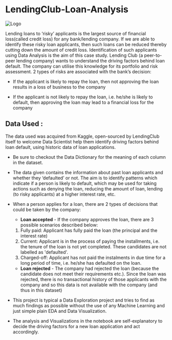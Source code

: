 # LendingClub-Loan-Analysis

![Logo](https://d1ic4altzx8ueg.cloudfront.net/niche-builder/5cb94cef96518.png)

Lending loans to ‘risky’ applicants is the largest source of financial loss(called credit loss) for any bank/lending company. If we are able to identify these risky loan applicants, then such loans can be reduced thereby cutting down the amount of credit loss. Identification of such applicants using Data Analysis is the aim of this case study. Lending Club (a peer-to-peer lending company) wants to understand the driving factors behind loan default. The company can utilise this knowledge for its portfolio and risk assessment.
2 types of risks are associated with the
bank’s decision:
* If the applicant is likely to repay the loan, then not approving the
loan results in a loss of business to the company

* If the applicant is not likely to repay the loan, i.e. he/she is likely to
default, then approving the loan may lead to a financial loss for the
company

## Data Used :
The data used was acquired from Kaggle, open-sourced by LendingClub itself to welcome Data Scientist help them identify driving factors behind 
loan default, using historic data of loan applications.

* Be sure to checkout the Data Dictionary for the meaning of each column in the dataset.

* The data given contains the information about past loan applicants and
whether they ‘defaulted’ or not. The aim is to identify patterns which
indicate if a person is likely to default, which may be used for taking
actions such as denying the loan, reducing the amount of loan, lending (to
risky applicants) at a higher interest rate, etc.

* When a person applies for a loan, there are 2 types of decisions that
could be taken by the company:
  * **Loan accepted** - 
  If the company approves the loan, there are 3
possible scenarios described below:
  1. Fully paid: Applicant has fully paid the loan (the principal and
the interest rate)
  2. Current: Applicant is in the process of paying the installments,
i.e. the tenure of the loan is not yet completed. These
candidates are not labelled as 'defaulted'.
  3. Charged-off: Applicant has not paid the instalments in due
time for a long period of time, i.e. he/she has defaulted on the
loan.

  * **Loan rejected** - The company had rejected the loan (because the
candidate does not meet their requirements etc.). Since the loan was
rejected, there is no transactional history of those applicants with the
company and so this data is not available with the company (and thus
in this dataset)

* This project is typical a Data Exploration project and tries to find as much findings as possible without the use of any Machine Learning and just simple plain EDA and Data Visualization.
* The analysis and Visualizations in the notebook are self-explanatory to decide the driving factors for a new loan application and act accordingly.
